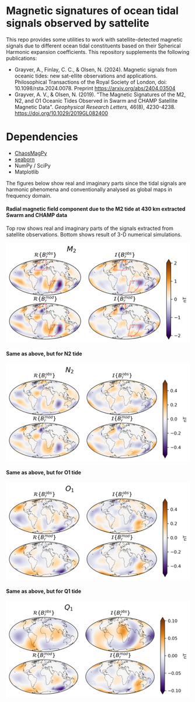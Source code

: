 # Magnetic signatures of ocean tidal signals observed by sattelite

This repo provides some utilities to work with satellite-detected magnetic signals due to different ocean tidal constituents based on their Spherical Harmonic expansion coefficients. This repository supplements the following publications:

- Grayver, A., Finlay, C. C., & Olsen, N. (2024). Magnetic signals from oceanic tides: new sat-ellite observations and applications. Philosophical Transactions of the Royal Society of London, doi: 10.1098/rsta.2024.0078. Preprint https://arxiv.org/abs/2404.03504
- Grayver, A. V., & Olsen, N. (2019). "The Magnetic Signatures of the M2, N2, and O1 Oceanic Tides Observed in Swarm and CHAMP Satellite Magnetic Data". *Geophysical Research Letters,* 46(8), 4230-4238. https://doi.org/10.1029/2019GL082400

# Dependencies
- [ChaosMagPy](https://github.com/ancklo/ChaosMagPy)
- [seaborn](https://seaborn.pydata.org/) 
- NumPy / SciPy
- Matplotlib

The figures below show real and imaginary parts since the tidal signals are harmonic phenomena and conventionally analysed as global maps in frequency domain.

#### Radial magnetic field component due to the M2 tide at 430 km extracted Swarm and CHAMP data

Top row shows real and imaginary parts of the signals extracted from satellite observations. Bottom shows result of 3-D numerical simulations. 

![alt text](data/GFO24/M2.png)

#### Same as above, but for N2 tide

![alt text](data/GFO24/N2.png)

#### Same as above, but for O1 tide

![alt text](data/GFO24/O1.png)

#### Same as above, but for Q1 tide

![alt text](data/GFO24/Q1.png)
